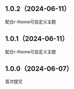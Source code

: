 ## 1.0.2（2024-06-11）
配合r-theme可自定义主题
## 1.0.1（2024-06-11）
配合r-theme可自定义主题
## 1.0.0（2024-06-07）
首次提交
